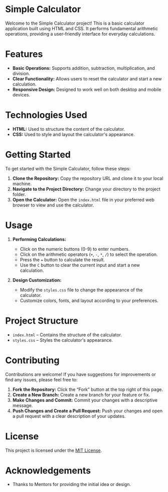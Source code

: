 
# Simple Calculator

Welcome to the Simple Calculator project! This is a basic calculator application built using HTML and CSS. It performs fundamental arithmetic operations, providing a user-friendly interface for everyday calculations.

# Features

- **Basic Operations:** Supports addition, subtraction, multiplication, and division.
- **Clear Functionality:** Allows users to reset the calculator and start a new calculation.
- **Responsive Design:** Designed to work well on both desktop and mobile devices.

# Technologies Used

- **HTML:** Used to structure the content of the calculator.
- **CSS:** Used to style and layout the calculator's appearance.

# Getting Started

To get started with the Simple Calculator, follow these steps:

1. **Clone the Repository:** Copy the repository URL and clone it to your local machine.
2. **Navigate to the Project Directory:** Change your directory to the project folder.
3. **Open the Calculator:** Open the `index.html` file in your preferred web browser to view and use the calculator.

# Usage

1. **Performing Calculations:**
   - Click on the numeric buttons (0-9) to enter numbers.
   - Click on the arithmetic operators (`+`, `-`, `*`, `/`) to select the operation.
   - Press the `=` button to calculate the result.
   - Use the `C` button to clear the current input and start a new calculation.

2. **Design Customization:**
   - Modify the `styles.css` file to change the appearance of the calculator.
   - Customize colors, fonts, and layout according to your preferences.

# Project Structure

- `index.html` – Contains the structure of the calculator.
- `styles.css` – Styles the calculator's appearance.


# Contributing

Contributions are welcome! If you have suggestions for improvements or find any issues, please feel free to:

1. **Fork the Repository:** Click the “Fork” button at the top right of this page.
2. **Create a New Branch:** Create a new branch for your feature or fix.
3. **Make Changes and Commit:** Commit your changes with a descriptive message.
4. **Push Changes and Create a Pull Request:** Push your changes and open a pull request with a clear description of your updates.

# License

This project is licensed under the [MIT License](LICENSE).

# Acknowledgements

- Thanks to Mentors for providing the initial idea or design.
